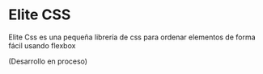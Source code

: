 # Elite CSS
Elite Css es una pequeña librería de css para ordenar elementos de forma fácil usando flexbox

(Desarrollo en proceso)
